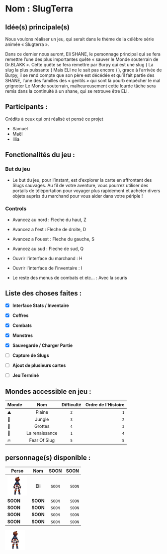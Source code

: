  # Nom : SlugTerra

## Idée(s) principale(s)

Nous voulons réaliser un jeu, qui serait dans le thème de la célèbre série animée « Slugterra ». 

Dans ce dernier nous auront, Eli SHANE, le personnage principal qui se fera remettre l’une des plus importantes quête « sauver le Monde souterrain de Dr.BLAKK ». Cette quête se fera remettre par Burpy qui est une slug ( La slug la plus puissante ( Mais ELI ne le sait pas encore ) ), grace à l’arrivée de Burpy, il se rend compte que son père est décédée et qu’il fait partie des SHANE, l’une des familles des « gentils » qui sont là pourb empêcher le mal grignoter Le Monde souterrain, malheureusement cette lourde tâche sera remis dans la continuité à un shane, qui se retrouve être ELI.


## Participants :

Crédits à ceux qui ont réalisé et pensé ce projet

- Samuel
- Maël
- Illia

## Fonctionalités du jeu :

### But du jeu 

- Le but du jeu, pour l’instant, est d’explorer la carte en affrontant des Slugs sauvages. Au fil de votre aventure, vous pourrez utiliser des portails de téléportation pour voyager plus rapidement et acheter divers objets auprès du marchand pour vous aider dans votre périple !

### Controls

- Avancez au nord : Fleche du haut, Z
- Avancez a l'est : Fleche de droite, D
- Avancez a l'ouest : Fleche du gauche, S
- Avancez au sud : Fleche de sud, Q

- Ouvrir l'interface du marchand : H
- Ouvrir l'interface de l'inventaire : I

- Le reste des menus de combats et etc... : Avec la souris

## Liste des choses faites :

- [x] **Interface Stats / Inventaire**  
- [x] **Coffres**
- [x] **Combats**   
- [x] **Monstres**
- [x] **Sauvegarde / Charger Partie**   
- [ ] **Capture de Slugs**
- [ ] **Ajout de plusieurs cartes**
- [ ] **Jeu Terminé**   


## Mondes accessible en jeu :


|   Monde   |   Nom |   Difficulté |   Ordre de l'Histoire |
|---    |:-:    |:-:    |--:    |
|   ⛰️   |   Plaine   |   ```2``` |   ```1``` |
|   🌳   |   Jungle   |   ```3``` |   ```2``` |
|   🗻   |   Grottes   |   ```4``` |   ```3``` |
|   🔅   |   La renaissance   |   ```1``` |   ```4``` |
|   🔥   |   Fear Of Slug  |   ```5``` |   ```5``` |


## personnage(s) disponible :


|   Perso   |   Nom |   **SOON** |   **SOON** |
|---    |:-:    |:-:    |--:    |
|   ![Texte alternatif](/sources/art/sprites/hero_up.png "Héro")   |   **Eli**   |   ```SOON``` |   ```SOON``` |
|   **SOON**   |   **SOON**   |   ```SOON``` |   ```SOON``` |
|   **SOON**   |   **SOON**   |   ```SOON``` |   ```SOON``` |
|   **SOON**   |   **SOON**   |   ```SOON``` |   ```SOON``` |
|   **SOON**   |   **SOON**  |   ```SOON``` |   ```SOON``` |


![Texte alternatif](/sources/art/sprites/hero_up.png "Héro")